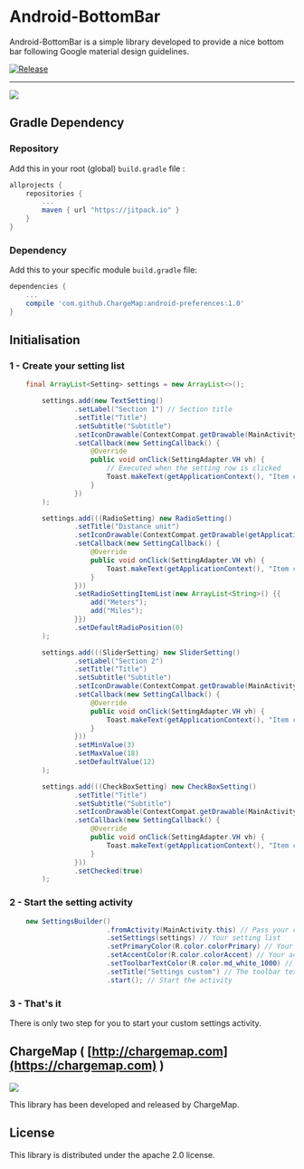 # Android-BottomBar

Android-BottomBar is a simple library developed to provide a nice bottom bar following Google material design guidelines.

[![Release](https://jitpack.io/v/User/Repo.svg)](https://jitpack.io/v/ChargeMap/android-preferences.svg)

---
![](https://github.com/ChargeMap/android-preferences/blob/master/art/demo.png)

## Gradle Dependency

### Repository

Add this in your root (global) `build.gradle` file :

```gradle
allprojects {
	repositories {
		...
		maven { url "https://jitpack.io" }
	}
}
```

### Dependency

Add this to your specific module `build.gradle` file:

```gradle
dependencies {
	...
	compile 'com.github.ChargeMap:android-preferences:1.0'
}
```

## Initialisation

### 1 -  Create your setting list


```java
    final ArrayList<Setting> settings = new ArrayList<>();

        settings.add(new TextSetting()
                .setLabel("Section 1") // Section title
                .setTitle("Title")
                .setSubtitle("Subtitle")
                .setIconDrawable(ContextCompat.getDrawable(MainActivity.this, android.R.drawable.ic_media_pause)) // Setting icon
                .setCallback(new SettingCallback() {
                    @Override
                    public void onClick(SettingAdapter.VH vh) {
                    	// Executed when the setting row is clicked
                        Toast.makeText(getApplicationContext(), "Item clicked", Toast.LENGTH_LONG).show();
                    }
                })
        );

        settings.add(((RadioSetting) new RadioSetting()
                .setTitle("Distance unit")
                .setIconDrawable(ContextCompat.getDrawable(getApplicationContext(), android.R.drawable.ic_media_pause))
                .setCallback(new SettingCallback() {
                    @Override
                    public void onClick(SettingAdapter.VH vh) {
                        Toast.makeText(getApplicationContext(), "Item clicked", Toast.LENGTH_LONG).show();
                    }
                }))
                .setRadioSettingItemList(new ArrayList<String>() {{
                    add("Meters");
                    add("Miles");
                }})
                .setDefaultRadioPosition(0)
        );

        settings.add(((SliderSetting) new SliderSetting()
                .setLabel("Section 2")
                .setTitle("Title")
                .setSubtitle("Subtitle")
                .setIconDrawable(ContextCompat.getDrawable(MainActivity.this, android.R.drawable.ic_media_pause))
                .setCallback(new SettingCallback() {
                    @Override
                    public void onClick(SettingAdapter.VH vh) {
                        Toast.makeText(getApplicationContext(), "Item clicked", Toast.LENGTH_LONG).show();
                    }
                }))
                .setMinValue(3)
                .setMaxValue(18)
                .setDefaultValue(12)
        );

        settings.add(((CheckBoxSetting) new CheckBoxSetting()
                .setTitle("Title")
                .setSubtitle("Subtitle")
                .setIconDrawable(ContextCompat.getDrawable(MainActivity.this, android.R.drawable.ic_delete))
                .setCallback(new SettingCallback() {
                    @Override
                    public void onClick(SettingAdapter.VH vh) {
                        Toast.makeText(getApplicationContext(), "Item clicked", Toast.LENGTH_LONG).show();
                    }
                }))
                .setChecked(true)
        );
```

### 2 - Start the setting activity


```java
    new SettingsBuilder()
                        .fromActivity(MainActivity.this) // Pass your current activity
                        .setSettings(settings) // Your setting list
                        .setPrimaryColor(R.color.colorPrimary) // Your primary color
                        .setAccentColor(R.color.colorAccent) // Your accent color
                        .setToolbarTextColor(R.color.md_white_1000) // The color for the toolbar text and icons
                        .setTitle("Settings custom") // The toolbar text
                        .start(); // Start the activity
```

### 3 - That's it 

There is only two step for you to start your custom settings activity.

## ChargeMap ( [http://chargemap.com](https://chargemap.com) )

<img src="https://chargemap.com/img/logo.png" />

 This library has been developed and released by ChargeMap.

## License

This library is distributed under the apache 2.0 license.